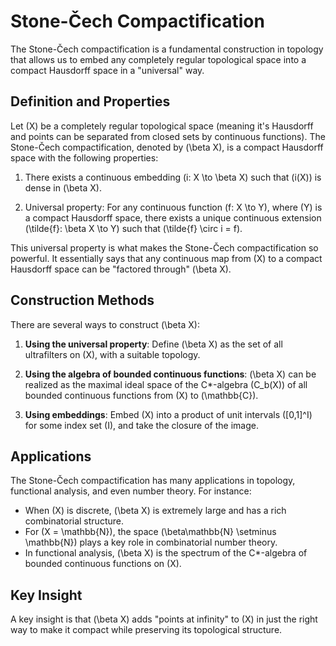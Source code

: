 # Stone-Čech Compactification

The Stone-Čech compactification is a fundamental construction in topology that allows us to embed any completely regular topological space into a compact Hausdorff space in a "universal" way.

## Definition and Properties

Let \(X\) be a completely regular topological space (meaning it's Hausdorff and points can be separated from closed sets by continuous functions). The Stone-Čech compactification, denoted by \(\beta X\), is a compact Hausdorff space with the following properties:

1. There exists a continuous embedding \(i: X \to \beta X\) such that \(i(X)\) is dense in \(\beta X\).

2. Universal property: For any continuous function \(f: X \to Y\), where \(Y\) is a compact Hausdorff space, there exists a unique continuous extension \(\tilde{f}: \beta X \to Y\) such that \(\tilde{f} \circ i = f\).

This universal property is what makes the Stone-Čech compactification so powerful. It essentially says that any continuous map from \(X\) to a compact Hausdorff space can be "factored through" \(\beta X\).

## Construction Methods

There are several ways to construct \(\beta X\):

1. **Using the universal property**: Define \(\beta X\) as the set of all ultrafilters on \(X\), with a suitable topology.

2. **Using the algebra of bounded continuous functions**: \(\beta X\) can be realized as the maximal ideal space of the C*-algebra \(C_b(X)\) of all bounded continuous functions from \(X\) to \(\mathbb{C}\).

3. **Using embeddings**: Embed \(X\) into a product of unit intervals \([0,1]^I\) for some index set \(I\), and take the closure of the image.

## Applications

The Stone-Čech compactification has many applications in topology, functional analysis, and even number theory. For instance:

- When \(X\) is discrete, \(\beta X\) is extremely large and has a rich combinatorial structure.
- For \(X = \mathbb{N}\), the space \(\beta\mathbb{N} \setminus \mathbb{N}\) plays a key role in combinatorial number theory.
- In functional analysis, \(\beta X\) is the spectrum of the C*-algebra of bounded continuous functions on \(X\).

## Key Insight

A key insight is that \(\beta X\) adds "points at infinity" to \(X\) in just the right way to make it compact while preserving its topological structure.

